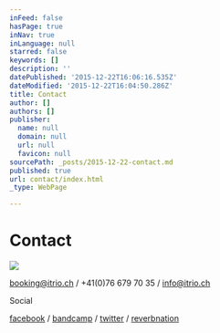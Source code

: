 ```yaml
---
inFeed: false
hasPage: true
inNav: true
inLanguage: null
starred: false
keywords: []
description: ''
datePublished: '2015-12-22T16:06:16.535Z'
dateModified: '2015-12-22T16:04:50.286Z'
title: Contact
author: []
authors: []
publisher:
  name: null
  domain: null
  url: null
  favicon: null
sourcePath: _posts/2015-12-22-contact.md
published: true
url: contact/index.html
_type: WebPage

---
```

# Contact
![](https://the-grid-user-content.s3-us-west-2.amazonaws.com/a277dd11-7eec-44ed-a3ae-28d0ed8e2335.jpg)

[booking@itrio.ch][0] / +41(0)76 679 70 35 / [info@itrio.ch][1]

Social

[facebook][2] / [bandcamp][3] / [twitter][4] / [reverbnation][5]

[0]: booking@itrio.ch
[1]: info@itrio.ch
[2]: https://www.facebook.com/realitrio
[3]: http://itrio.bandcamp.com/
[4]: https://www.twitter.com/itriomusic
[5]: http://www.reverbnation.com/itrio2